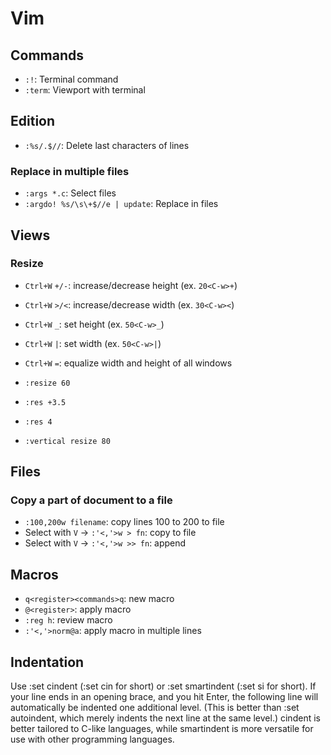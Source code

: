 # Vim

## Commands
* `:!`:     Terminal command
* `:term`:  Viewport with terminal

## Edition
* `:%s/.$//`: Delete last characters of lines

### Replace in multiple files
* `:args *.c`: Select files
* `:argdo! %s/\s\+$//e | update`: Replace in files

## Views
### Resize

* `Ctrl+W` `+/-`:   increase/decrease height (ex. `20<C-w>+`)
* `Ctrl+W` `>/<`:   increase/decrease width (ex. `30<C-w><`)
* `Ctrl+W` `_`:     set height (ex. `50<C-w>_`)
* `Ctrl+W` `|`:     set width (ex. `50<C-w>|`)
* `Ctrl+W` `=`:     equalize width and height of all windows

* `:resize 60`
* `:res +3.5`
* `:res 4`
* `:vertical resize 80`


## Files
### Copy a part of document to a file
* `:100,200w filename`:                 copy lines 100 to 200 to file
* Select with `V` -> `:'<,'>w > fn`:    copy to file 
* Select with `V` -> `:'<,'>w >> fn`:   append 

## Macros

* `q<register><commands>q`: new macro
* `@<register>`:            apply macro
* `:reg h`:                 review macro
* `:'<,'>norm@a`:           apply macro in multiple lines

## Indentation
Use :set cindent (:set cin for short) or :set smartindent (:set si for short). If your line ends in an opening brace, and you hit Enter, the following line will automatically be indented one additional level. (This is better than :set autoindent, which merely indents the next line at the same level.) cindent is better tailored to C-like languages, while smartindent is more versatile for use with other programming languages.
